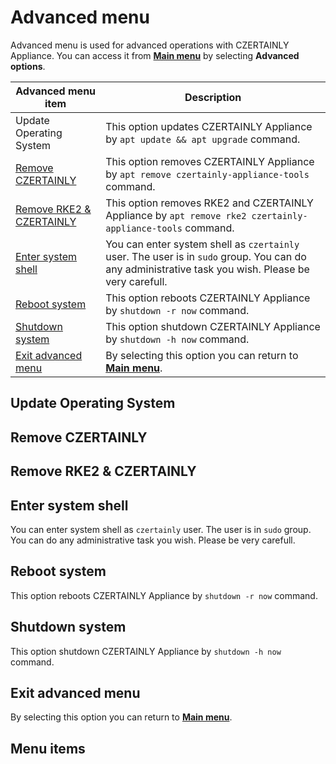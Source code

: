 # Advanced menu

Advanced menu is used for advanced operations with CZERTAINLY Appliance. You can access it from [**Main menu**](main-menu) by selecting **Advanced options**.


| Advanced menu item                                 | Description                                                                                                                                         |
|----------------------------------------------------|-----------------------------------------------------------------------------------------------------------------------------------------------------|
| Update Operating System  | This option updates CZERTAINLY Appliance by `apt update && apt upgrade` command.                                                                    |
| [Remove CZERTAINLY](#remove-czertainly)            | This option removes CZERTAINLY Appliance by `apt remove czertainly-appliance-tools` command.                                                        |
| [Remove RKE2 & CZERTAINLY](#remove-rke2--czertainly) | This option removes RKE2 and CZERTAINLY Appliance by `apt remove rke2 czertainly-appliance-tools` command.                                          |
| [Enter system shell](#enter-system-shell)          | You can enter system shell as `czertainly` user. The user is in `sudo` group. You can do any administrative task you wish. Please be very carefull. |
| [Reboot system](#reboot-system)                    | This option reboots CZERTAINLY Appliance by `shutdown -r now` command.                                                                              |
| [Shutdown system](#shutdown-system)                | This option shutdown CZERTAINLY Appliance by `shutdown -h now` command.                                                                             |
| [Exit advanced menu](#exit-advanced-menu)          | By selecting this option you can return to [**Main menu**](main-menu).                                                                              |

## Update Operating System

## Remove CZERTAINLY

## Remove RKE2 & CZERTAINLY


## Enter system shell

You can enter system shell as `czertainly` user. The user is in `sudo`
group. You can do any administrative task you wish. Please be very
carefull.

## Reboot system

This option reboots CZERTAINLY Appliance by `shutdown -r now` command.

## Shutdown system

This option shutdown CZERTAINLY Appliance by `shutdown -h now` command.

## Exit advanced menu

By selecting this option you can return to [**Main menu**](main-menu).

## Menu items
